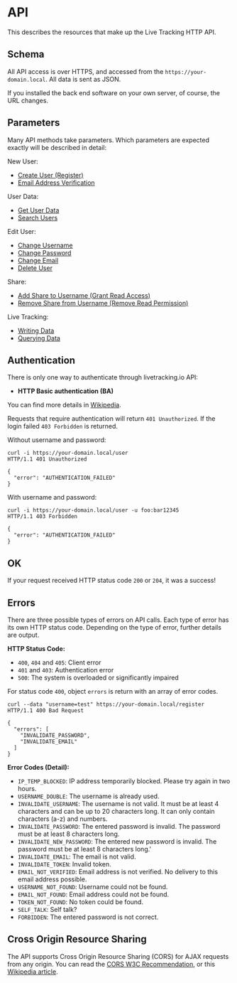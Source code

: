 # API

This describes the resources that make up the Live Tracking HTTP API.

## Schema

All API access is over HTTPS, and accessed from the `https://your-domain.local`. All data is sent as JSON.

If you installed the back end software on your own server, of course, the URL changes.

## Parameters

Many API methods take parameters. Which parameters are expected exactly will be described in detail:

New User:

* [Create User (Register)](Create-User-Register.md)
* [Email Address Verification](Email-Address-Verification.md)

User Data:

* [Get User Data](Get-User-Data.md)
* [Search Users](Search-Users.md)

Edit User:

* [Change Username](Change-Username.md)
* [Change Password](Change-Password.md)
* [Change Email](Change-Email.md)
* [Delete User](Delete-User.md)

Share:

* [Add Share to Username (Grant Read Access)](Add-Share-to-Username.md)
* [Remove Share from Username (Remove Read Permission)](Remove-Share-from-Username.md)

Live Tracking:

* [Writing Data](Writing-Data.md)
* [Querying Data](Querying-Data.md)

## Authentication

There is only one way to authenticate through livetracking.io API:

* **HTTP Basic authentication (BA)**

You can find more details in [Wikipedia](https://en.wikipedia.org/wiki/Basic_access_authentication).

Requests that require authentication will return `401 Unauthorized`. If the login failed `403 Forbidden` is returned.

Without username and password:

```
curl -i https://your-domain.local/user
HTTP/1.1 401 Unauthorized

{
  "error": "AUTHENTICATION_FAILED"
}
```

With username and password:

```
curl -i https://your-domain.local/user -u foo:bar12345
HTTP/1.1 403 Forbidden

{
  "error": "AUTHENTICATION_FAILED"
}
```

## OK

If your request received HTTP status code `200` or `204`, it was a success!

## Errors

There are three possible types of errors on API calls. Each type of error has its own HTTP status code. Depending on the type of error, further details are output.

**HTTP Status Code:**

* `400`, `404` and `405`: Client error
* `401` and `403`: Authentication error
* `500`: The system is overloaded or significantly impaired

For status code `400`, object `errors` is return with an array of error codes.

```
curl --data "username=test" https://your-domain.local/register
HTTP/1.1 400 Bad Request

{
  "errors": [
    "INVALIDATE_PASSWORD",
    "INVALIDATE_EMAIL"
  ]
}
```


**Error Codes (Detail):**

* `IP_TEMP_BLOCKED`: IP address temporarily blocked. Please try again in two hours.
* `USERNAME_DOUBLE`: The username is already used.
* `INVALIDATE_USERNAME`: The username is not valid. It must be at least 4 characters and can be up to 20 characters long. It can only contain characters (a-z) and numbers.
* `INVALIDATE_PASSWORD`: The entered password is invalid. The password must be at least 8 characters long.
* `INVALIDATE_NEW_PASSWORD`: The entered new password is invalid. The password must be at least 8 characters long.'
* `INVALIDATE_EMAIL`: The email is not valid.
* `INVALIDATE_TOKEN`: Invalid token.
* `EMAIL_NOT_VERIFIED`: Email address is not verified. No delivery to this email address possible.
* `USERNAME_NOT_FOUND`: Username could not be found.
* `EMAIL_NOT_FOUND`: Email address could not be found.
* `TOKEN_NOT_FOUND`: No token could be found.
* `SELF_TALK`: Self talk?
* `FORBIDDEN`: The entered password is not correct.

## Cross Origin Resource Sharing

The API supports Cross Origin Resource Sharing (CORS) for AJAX requests from any origin. You can read the [CORS W3C Recommendation](https://www.w3.org/TR/cors/), or this [Wikipedia article](https://en.wikipedia.org/wiki/Cross-origin_resource_sharing).


